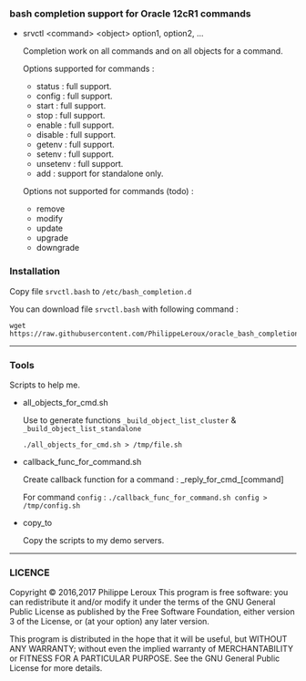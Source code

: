 ### bash completion support for Oracle 12cR1 commands

* srvctl \<command\> \<object\> option1, option2, ...

	Completion work on all commands and on all objects for a command.

	Options supported for commands :
	* status : full support.
	* config : full support.
	* start : full support. 
	* stop : full support.
	* enable : full support.
	* disable : full support.
	* getenv : full support.
	* setenv : full support.
	* unsetenv : full support.
	* add : support for standalone only.

	Options not supported for commands (todo) :
	* remove
	* modify
	* update
	* upgrade
	* downgrade

### Installation
Copy file `srvctl.bash` to `/etc/bash_completion.d`

You can download file `srvctl.bash` with following command :
```
wget https://raw.githubusercontent.com/PhilippeLeroux/oracle_bash_completion/master/srvctl.bash
```

--------------------------------------------------------------------------------

### Tools
Scripts to help me.

* all_objects_for_cmd.sh

	Use to generate functions `_build_object_list_cluster` & `_build_object_list_standalone`

	```
	./all_objects_for_cmd.sh > /tmp/file.sh
	```

* callback_func_for_command.sh

	Create callback function for a command : \_reply_for_cmd_[command]

	For command `config` : `./callback_func_for_command.sh config > /tmp/config.sh`

* copy_to

	Copy the scripts to my demo servers.

--------------------------------------------------------------------------------

### LICENCE

Copyright © 2016,2017 Philippe Leroux
This program is free software: you can redistribute it and/or modify
it under the terms of the GNU General Public License as published by
the Free Software Foundation, either version 3 of the License, or
(at your option) any later version.

This program is distributed in the hope that it will be useful,
but WITHOUT ANY WARRANTY; without even the implied warranty of
MERCHANTABILITY or FITNESS FOR A PARTICULAR PURPOSE.  See the
GNU General Public License for more details.
